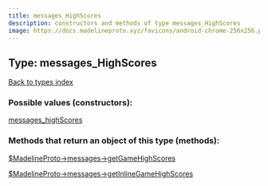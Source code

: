 ```yaml
---
title: messages_HighScores
description: constructors and methods of type messages_HighScores
image: https://docs.madelineproto.xyz/favicons/android-chrome-256x256.png
---
```

## Type: messages\_HighScores  
[Back to types index](index.md)



### Possible values (constructors):

[messages\_highScores](../constructors/messages_highScores.md)  



### Methods that return an object of this type (methods):

[$MadelineProto->messages->getGameHighScores](../methods/messages_getGameHighScores.md)  

[$MadelineProto->messages->getInlineGameHighScores](../methods/messages_getInlineGameHighScores.md)  



